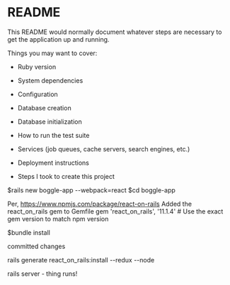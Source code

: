# README

This README would normally document whatever steps are necessary to get the
application up and running.

Things you may want to cover:

* Ruby version

* System dependencies

* Configuration

* Database creation

* Database initialization

* How to run the test suite

* Services (job queues, cache servers, search engines, etc.)

* Deployment instructions

* Steps I took to create this project

$rails new boggle-app --webpack=react
$cd boggle-app

Per, https://www.npmjs.com/package/react-on-rails
Added the react_on_rails gem to Gemfile
gem 'react_on_rails', '11.1.4' # Use the exact gem version to match npm version

$bundle install

committed changes

rails generate react_on_rails:install --redux --node

rails server - thing runs!